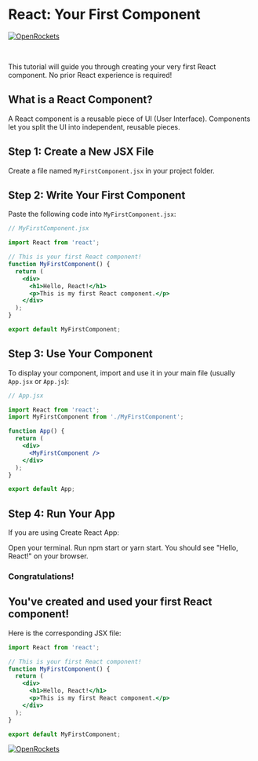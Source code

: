 # React: Your First Component

  [![OpenRockets](https://img.shields.io/badge/OpenRockets-Verified%20Contributor-white?labelColor=black&style=for-the-badge&logo=Rocket&logoColor=white&link=https://www.github.com/openrockets)](https://www.github.com/openrockets)


  <br>

This tutorial will guide you through creating your very first React component. No prior React experience is required!

## What is a React Component?

A React component is a reusable piece of UI (User Interface). Components let you split the UI into independent, reusable pieces.

## Step 1: Create a New JSX File

Create a file named `MyFirstComponent.jsx` in your project folder.

## Step 2: Write Your First Component

Paste the following code into `MyFirstComponent.jsx`:

````jsx
// MyFirstComponent.jsx

import React from 'react';

// This is your first React component!
function MyFirstComponent() {
  return (
    <div>
      <h1>Hello, React!</h1>
      <p>This is my first React component.</p>
    </div>
  );
}

export default MyFirstComponent;
````

## Step 3: Use Your Component

To display your component, import and use it in your main file (usually ```App.jsx``` or ````App.js````):
```jsx
// App.jsx

import React from 'react';
import MyFirstComponent from './MyFirstComponent';

function App() {
  return (
    <div>
      <MyFirstComponent />
    </div>
  );
}

export default App;
```
## Step 4: Run Your App
If you are using Create React App:

Open your terminal.
Run npm start or yarn start.
You should see "Hello, React!" on your browser.

### Congratulations!
You've created and used your first React component!
---

Here is the corresponding JSX file:

````jsx
import React from 'react';

// This is your first React component!
function MyFirstComponent() {
  return (
    <div>
      <h1>Hello, React!</h1>
      <p>This is my first React component.</p>
    </div>
  );
}

export default MyFirstComponent;
````

  [![OpenRockets](https://img.shields.io/badge/OpenRockets-Verified%20Contributor-white?labelColor=black&style=for-the-badge&logo=Rocket&logoColor=white&link=https://www.github.com/openrockets)](https://www.github.com/openrockets)
  <br>
